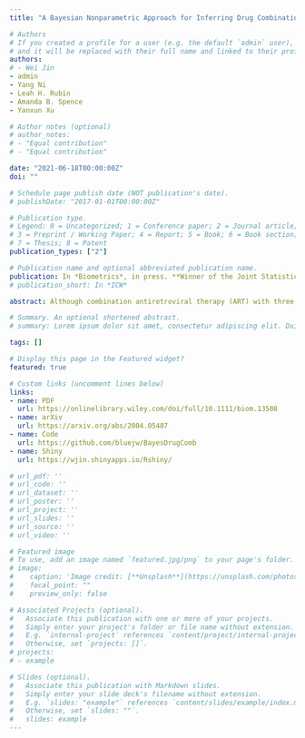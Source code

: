```yaml
---
title: "A Bayesian Nonparametric Approach for Inferring Drug Combination Effects on Mental Health in People with HIV"

# Authors
# If you created a profile for a user (e.g. the default `admin` user), write the username (folder name) here 
# and it will be replaced with their full name and linked to their profile.
authors:
# - Wei Jin
- admin
- Yang Ni
- Leah H. Rubin
- Amanda B. Spence
- Yanxun Xu

# Author notes (optional)
# author_notes:
# - "Equal contribution"
# - "Equal contribution"

date: "2021-06-18T00:00:00Z"
doi: ""

# Schedule page publish date (NOT publication's date).
# publishDate: "2017-01-01T00:00:00Z"

# Publication type.
# Legend: 0 = Uncategorized; 1 = Conference paper; 2 = Journal article;
# 3 = Preprint / Working Paper; 4 = Report; 5 = Book; 6 = Book section;
# 7 = Thesis; 8 = Patent
publication_types: ["2"]

# Publication name and optional abbreviated publication name.
publication: In *Biometrics*, in press. **Winner of the Joint Statistical Meetings (JSM) Student Paper Award, Mental Health Statistics Section**
# publication_short: In *ICW*

abstract: Although combination antiretroviral therapy (ART) with three or more drugs is highly effective in suppressing viral load for people with HIV (human immunodeficiency virus), many ART agents may exacerbate mental health-related adverse effects including depression. Therefore, understanding the effects of combination ART on mental health can help clinicians personalize medicine with less adverse effects to avoid undesirable health outcomes. The emergence of electronic health records offers researchers' unprecedented access to HIV data including individuals' mental health records, drug prescriptions, and clinical information over time. However, modeling such data is challenging due to high dimensionality of the drug combination space, the individual heterogeneity, and sparseness of the observed drug combinations. To address these challenges, we develop a Bayesian nonparametric approach to learn drug combination effect on mental health in people with HIV adjusting for sociodemographic, behavioral, and clinical factors. The proposed method is built upon the subset-tree kernel that represents drug combinations in a way that synthesizes known regimen structure into a single mathematical representation. It also utilizes a distance-dependent Chinese restaurant process to cluster heterogeneous populations while considering individuals' treatment histories. We evaluate the proposed approach through simulation studies, and apply the method to a dataset from the Women's Interagency HIV Study, showing the clinical utility of our model in guiding clinicians to prescribe informed and effective personalized treatment based on individuals' treatment histories and clinical characteristics.

# Summary. An optional shortened abstract.
# summary: Lorem ipsum dolor sit amet, consectetur adipiscing elit. Duis posuere tellus ac convallis placerat. Proin tincidunt magna sed ex sollicitudin condimentum.

tags: []

# Display this page in the Featured widget?
featured: true

# Custom links (uncomment lines below)
links:
- name: PDF
  url: https://onlinelibrary.wiley.com/doi/full/10.1111/biom.13508
- name: arXiv
  url: https://arxiv.org/abs/2004.05487
- name: Code
  url: https://github.com/bluejw/BayesDrugComb
- name: Shiny
  url: https://wjin.shinyapps.io/Rshiny/

# url_pdf: ''
# url_code: ''
# url_dataset: ''
# url_poster: ''
# url_project: ''
# url_slides: ''
# url_source: ''
# url_video: ''

# Featured image
# To use, add an image named `featured.jpg/png` to your page's folder. 
# image:
#    caption: 'Image credit: [**Unsplash**](https://unsplash.com/photos/pLCdAaMFLTE)'
#    focal_point: ""
#    preview_only: false

# Associated Projects (optional).
#   Associate this publication with one or more of your projects.
#   Simply enter your project's folder or file name without extension.
#   E.g. `internal-project` references `content/project/internal-project/index.md`.
#   Otherwise, set `projects: []`.
# projects:
# - example

# Slides (optional).
#   Associate this publication with Markdown slides.
#   Simply enter your slide deck's filename without extension.
#   E.g. `slides: "example"` references `content/slides/example/index.md`.
#   Otherwise, set `slides: ""`.
#   slides: example
---
```

